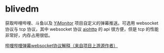 # blivedm

获取哔哩哔哩、斗鱼以及 [YjMonitor](https://github.com/yjqiang/YjMonitor) 项目自定义的弹幕推送。可选用 websocket 协议与 tcp 协议，其中 websocket 协议 [aiohttp](https://github.com/aio-libs/aiohttp) 的 api 很方便，但是 tcp 的性能非常好，内存占用很低。

[哔哩哔哩弹幕websocket协议解释（来自项目上游源作者）](https://blog.csdn.net/xfgryujk/article/details/80306776)
